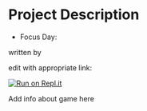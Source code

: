# Project Description
* Focus Day: 

written by 


edit with appropriate link:

[![Run on Repl.it](https://repl.it/badge/github/athenian-ct-projects/23sswida-ff-project)](https://repl.it/github/athenian-ct-projects/23sswida-ff-project)

Add info about game here
